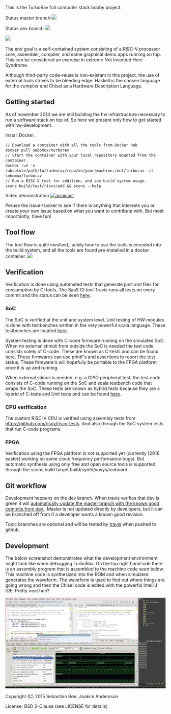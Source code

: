 This is the TurboRav full computer stack hobby project.

Status master branch ![](https://travis-ci.org/SebastianBoe/turborav.svg?branch=master "")

Status dev branch ![](https://travis-ci.org/SebastianBoe/turborav.svg?branch=dev "")

![](https://docs.google.com/drawings/d/1yiRfiubTfP55u9E995-KuAjrXQi68SzCdmgo3fDCfAA/pub?w=1934&h=1368 "")

The end goal is a self-contained system consisting of a RISC-V
processor core, assembler, compiler, and some graphical demo apps
running on top. This can be considered an exercise in extreme Not
Invented Here Syndrome.

Although third-party code-reuse is non-existant in this project, the
use of external tools strives to be bleeding edge. Haskell is the
chosen language for the compiler and Chisel as a Hardware Description
Language.

## Getting started

As of november 2014 we are still building the hw infrastructure
necessary to run a software stack on top of. So here we present only
how to get started with hw-development.

Install Docker.
```
// Download a container with all the tools from Docker hub
docker pull sebomux/turborav
// Start the container with your local repository mounted from the container.
docker run -v /absolute/path/to/turborav/repo/on/your/machine:/mnt/turborav -it sebomux/turborav
// Run a RISC-V test for addition, and see build system usage.
scons build/test/riscv/add && scons --help
```

Video demonstration
[![asciicast](https://asciinema.org/a/eenhl1vytb77pel6jrmg9qhn5.png)](https://asciinema.org/a/eenhl1vytb77pel6jrmg9qhn5)

Peruse the issue-tracker to see if there is anything that interests
you or create your own issue based on what you want to contribute
with. But most importantly; have fun!

## Tool flow
The tool flow is quite involved, luckily how to use the tools is encoded into the build system, and all the tools are found pre-installed in a docker container.
![](https://docs.google.com/drawings/d/1R1S3EaMNbQhiivbtGhVuwwE5PzFvSRuUj1LCNBwp3wo/pub?w=1884&h=1553)

## Verification

Verification is done using automated tests that generate junit.xml
files for consumption by CI tools. The SaaS CI tool Travis runs all
tests on every commit and the status can be seen
[here](https://travis-ci.org/SebastianBoe/turborav).

### SoC

The SoC is verified at the unit and system level. Unit testing of HW
modules is done with testbenches written in the very powerful scala
language. These testbenches are located [here](hw/src/test/scala/tb/).

System testing is done with C-code firmware running on the simulated
SoC. When no external stimuli from outside the SoC is needed the test
code consists solely of C-code. These are known as C-tests and can be
found [here](hw/src/test/c/modules/). These firmwares can use printf's
and assertions to report the test status. These firmware's will
hopefully be portable to the FPGA platform once it is up and running.

When external stimuli is needed, e.g. a GPIO peripheral test, the test
code consists of C-code running on the SoC and scala testbench code
that wraps the SoC. These tests are known as hybrid tests because they
are a hybrid of C-tests and Unit tests and can be found
[here](hw/src/test/hybrid).

### CPU verification

The custom RISC-V CPU is verified using assembly tests from
https://github.com/riscv/riscv-tests. And also through the SoC system
tests that run C-code programs.

### FPGA

Verification using the FPGA platform is not supported yet (currently
[2016 easter] working on some clock frequency performance bugs). But
automatic synthesis using only free and open source tools is supported
through the scons build target build/synth/yosys/icoboard.

## Git workflow

Development happens on the dev branch. When travis verifies that dev
is green it will [automatically update the master branch with the
known good commits from dev.](.travis.yml). Master is not updated
directly by developers, but it can be branched off from if a developer
wants a known good revision.

Topic branches are optional and will be tested by
[travis](https://travis-ci.org/SebastianBoe/turborav/builds) when
pushed to github.

## Development

The below screenshot demonstrates what the development environment might look
like when debugging TurboRav. On the top right hand side there is an assembly
program that is assembled to the machine code seen below. This machine code is
synthesized into the ROM and when simulated generates the waveform. The waveform
is used to find out where things are going wrong and then the Chisel code is
edited with the powerful IntelliJ IDE. Pretty neat huh?

![](/hw/doc/development_environment.jpg?raw=true)

Copyright (C) 2015 Sebastian Bøe, Joakim Andersson

License: BSD 2-Clause (see LICENSE for details)
